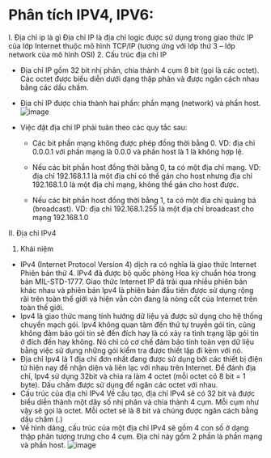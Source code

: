  # Phân tích IPV4, IPV6:
 I. Địa chỉ ip là gì
 Địa chỉ IP là địa chỉ logic được sử dụng trong giao thức IP của lớp Internet thuộc mô hình TCP/IP (tương ứng với lớp thứ 3 – lớp network của mô hình OSI)
 2. Cấu trúc địa chỉ IP
-   Địa chỉ IP gồm 32 bit nhị phân, chia thành 4 cụm 8 bit (gọi là các octet). Các octet được biểu diễn dưới dạng thập phân và được ngăn cách nhau bằng các dấu chấm.

-    Địa chỉ IP được chia thành hai phần: phần mạng (network) và phần host.
    ![image](https://user-images.githubusercontent.com/105496635/181904030-ed9fe7ff-90fb-4ab7-a374-fc6171463c43.png)
   
  - Việc đặt địa chỉ IP phải tuân theo các quy tắc sau:
    + Các bit phần mạng không được phép đồng thời bằng 0.
     VD: địa chỉ 0.0.0.1 với phần mạng là 0.0.0 và phần host là 1 là không hợp lệ.

    + Nếu các bit phần host đồng thời bằng 0, ta có một địa chỉ mạng.
     VD: địa chỉ 192.168.1.1 là một địa chỉ có thể gán cho host nhưng địa chỉ 192.168.1.0 là một địa chỉ mạng, không thể gán cho host được.

    + Nếu các bit phần host đồng thời bằng 1, ta có một địa chỉ quảng bá (broadcast).
     VD: địa chỉ 192.168.1.255 là một địa chỉ broadcast cho mạng 192.168.1.0
     
 II. Địa chỉ IPv4

 1. Khái niệm
 - IPv4 (Internet Protocol Version 4) dịch ra có nghĩa là giao thức Internet Phiên bản thứ 4. IPv4 đã được bộ quốc phòng Hoa kỳ chuẩn hóa trong bản MIL-STD-1777.
 Giao thức Internet IP đã trải qua nhiều phiên bản khác nhau và phiên bản Ipv4 là phiên bản đầu tiên được sử dụng rộng rãi trên toàn thế giới và hiện vẫn còn đang là  nòng cốt của Internet trên toàn thế giới.
  - Ipv4 là giao thức mang tính hướng dữ liệu và được sử dụng cho hệ thống chuyển mạch gói. Ipv4 không quan tâm đến thứ tự truyền gói tin, cũng không đảm bảo gói tin sẽ  đến đích hay là có xảy ra tình trạng lặp gói tin ở đích đến hay không. Nó chỉ có cơ chế đảm bảo tính toàn vẹn dữ liệu bằng việc sử dụng những gói kiểm tra được thiết lập đi kèm với nó.
  - Địa chỉ Ipv4 là 1 địa chỉ đơn nhất đang được sử dụng bởi các thiết bị điện tử hiện nay để nhận diện và liên lạc với nhau trên Internet. Để đánh địa chỉ, Ipv4 sử dụng   32bit và chia ra làm 4 octet (mỗi octet có 8 bit = 1 byte). Dấu chấm được sử dụng để ngăn các octet với nhau.
 - Cấu trúc của địa chỉ IPv4 Về cấu tạo, địa chỉ IPv4 sẽ có 32 bit và được biểu diễn thành một dãy số nhị phân và chia thành 4 cụm. Mỗi cụm như vậy sẽ gọi là octet. Mỗi   octet sẽ là 8 bit và chúng được ngăn cách bằng dấu chấm (.)
 - Về hình dáng, cấu trúc của một địa chỉ IPv4 sẽ gồm 4 con số ở dạng thập phân tượng trưng cho 4 cụm. Địa chỉ này gồm 2 phần là phần mạng và phần host.
 ![image](https://user-images.githubusercontent.com/105496635/181904857-1f2e8482-e304-4b73-9cc8-5480cfacec91.png)

